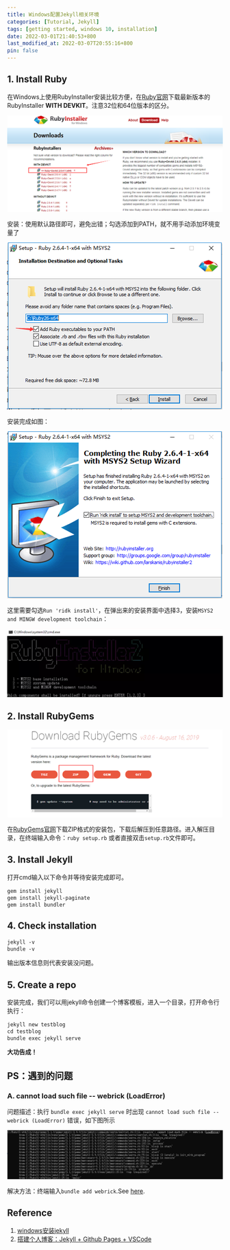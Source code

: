 ```yaml
---
title: Windows配置Jekyll相关环境
categories: [Tutorial, Jekyll]
tags: [getting started, windows 10, installation]
date: 2022-03-01T21:40:53+800
last_modified_at: 2022-03-07T20:55:16+800
pin: false
---
```


## 1. Install Ruby
在Windows上使用RubyInstaller安装比较方便，在[Ruby官网][Ruby]下载最新版本的RubyInstaller **WITH DEVKIT**。注意32位和64位版本的区分。

![](/images/posts/1-1.png)

安装：使用默认路径即可，避免出错；勾选添加到PATH，就不用手动添加环境变量了

![](/images/posts/1-2.png)

安装完成如图：

![](/images/posts/1-3.png)

这里需要勾选`Run 'ridk install'`，在弹出来的安装界面中选择3，安装`MSYS2 and MINGW development toolchain`：

![](/images/posts/1-4.png)

## 2. Install RubyGems

![](/images/posts/1-5.png)

在[RubyGems官网][RubyGems]下载ZIP格式的安装包，下载后解压到任意路径。进入解压目录，在终端输入命令：`ruby setup.rb` 或者直接双击`setup.rb`文件即可。

## 3. Install Jekyll

打开cmd输入以下命令并等待安装完成即可。

```console
gem install jekyll
gem install jekyll-paginate
gem install bundler
```

## 4. Check installation

```console
jekyll -v
bundle -v
```

输出版本信息则代表安装没问题。


## 5. Create a repo

安装完成，我们可以用jekyll命令创建一个博客模板，进入一个目录，打开命令行执行：

```console 
jekyll new testblog
cd testblog
bundle exec jekyll serve
```

**大功告成！**

## PS：遇到的问题

### A. cannot load such file -- webrick (LoadError)

问题描述：执行 `bundle exec jekyll serve` 时出现 `cannot load such file -- webrick (LoadError)` 错误，如下图所示

![](/images/posts/1-6.png)

解决方法：终端输入`bundle add webrick`.See [here][webrick].

## Reference
  
  1. [windows安装jekyll](https://www.cnblogs.com/mingyue5826/p/11533978.html)
  2. [搭建个人博客：Jekyll + Github Pages + VSCode](https://zjpzhao.github.io/posts/jekyll-githubpages/)

[webrick]: https://github.com/jekyll/jekyll/issues/8523
[Ruby]: https://rubyinstaller.org/downloads/
[RubyGems]: https://rubygems.org/pages/download